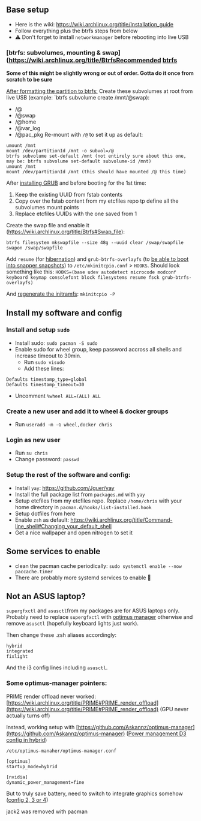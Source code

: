 ## Base setup
- Here is the wiki: https://wiki.archlinux.org/title/Installation_guide
- Follow everything plus the btrfs steps from below
- ⚠ Don't forget to install `networkmanager` before rebooting into live USB

### [btrfs: subvolumes, mounting & swap](https://wiki.archlinux.org/title/BtrfsRecommended [btrfs](https://wiki.archlinux.org/title/Btrfs) 
**Some of this might be slightly wrong or out of order. Gotta do it once from scratch to be sure**

 [After formatting the partition to btrfs:](https://wiki.archlinux.org/title/Installation_guide#Format_the_partitions)
Create these subvolumes at root from live USB (example: `btrfs subvolume create /mnt/@swap):
- /@
- /@swap
- /@home
- /@var_log
- /@pac_pkg
Re-mount with `/@` to set it up as default:
```
umount /mnt
mount /dev/partitionId /mnt -o subvol=/@
btrfs subvolume set-default /mnt (not entirely sure about this one, may be: btrfs subvolume set-default subvolume-id /mnt)
umount /mnt
mount /dev/partitionId /mnt (this should have mounted /@ this time)
```

After [installing GRUB](https://wiki.archlinux.org/title/Installation_guide#Boot_loader) and before booting for the 1st time:
1. Keep the existing UUID from fstab contents
2. Copy over the fstab content from my etcfiles repo tp define all the subvolumes mount points
3. Replace etcfiles UUIDs with the one saved from 1

Create the swap file and enable it (https://wiki.archlinux.org/title/Btrfs#Swap_file):
```
btrfs filesystem mkswapfile --size 48g --uuid clear /swap/swapfile
swapon /swap/swapfile
```

Add `resume` (for [hibernation](https://wiki.archlinux.org/title/Power_management/Suspend_and_hibernate#Hibernation)) and `grub-btrfs-overlayfs` (to [be able to boot into snapper snapshots](https://wiki.archlinux.org/title/Snapper#Booting_into_read-only_snapshots)) to `/etc/mkinitcpio.conf` > `HOOKS`. Should look something like this:
`HOOKS=(base udev autodetect microcode modconf keyboard keymap consolefont block filesystems resume fsck grub-btrfs-overlayfs)`

And [regenerate the initramfs](https://wiki.archlinux.org/title/Regenerate_the_initramfs "Regenerate the initramfs"):
`mkinitcpio -P`

## Install my software and config

### Install and setup `sudo`
- Install sudo: `sudo pacman -S sudo`
- Enable sudo for wheel group, keep password accross all shells and increase timeout to 30min. 
  - Run `sudo visudo`
  - Add these lines:
```shell
Defaults timestamp_type=global
Defaults timestamp_timeout=30
```
  - Uncomment `%wheel ALL=(ALL) ALL`

### Create a new user and add it to wheel & docker groups
- Run `useradd -m -G wheel,docker chris`

### Login as new user
- Run `su chris`
- Change password: `passwd`

### Setup the rest of the software and config:
- Install `yay`: https://github.com/Jguer/yay
- Install the full package list from `packages.md` with `yay`
- Setup etcfiles from my etcfiles repo. Replace `/home/chris` with your home directory in `pacman.d/hooks/list-installed.hook`
- Setup dotfiles from here
- Enable `zsh` as default: https://wiki.archlinux.org/title/Command-line_shell#Changing_your_default_shell
- Get a nice wallpaper and open nitrogen to set it

## Some services to enable
- clean the pacman cache periodically: `sudo systemctl enable --now paccache.timer`
- There are probably more systemd services to enable 💁

## Not an ASUS laptop?
`supergfxctl` and `asusctl`from my packages are for ASUS laptops only. Probably need to replace `supergfxctl` with [optimus manager](https://github.com/Askannz/optimus-manager) otherwise and remove `asusctl` (hopefully keyboard lights just work).

Then change these .zsh aliases accordingly:
```
hybrid
integrated
fixlight
```

And the i3 config lines including `asusctl`.

### Some optimus-manager pointers:
PRIME render offload never worked: [https://wiki.archlinux.org/title/PRIME#PRIME_render_offload](https://wiki.archlinux.org/title/PRIME#PRIME_render_offload) (GPU never actually turns off)

Instead, working setup with [https://github.com/Askannz/optimus-manager](https://github.com/Askannz/optimus-manager) ([Power management D3 config in hybrid](https://github.com/Askannz/optimus-manager/wiki/A-guide--to-power-management-options#configuration-1--dynamic-power-management-inside-the-nvidia-driver-runtime-d3-power-management))
```
/etc/optimus-manaher/optimus-manager.conf 

[optimus]
startup_mode=hybrid 

[nvidia]
dynamic_power_management=fine
```

But to truly save battery, need to switch to integrate graphics somehow ([config 2, 3 or 4](https://github.com/Askannz/optimus-manager/wiki/A-guide--to-power-management-options))

jack2 was removed with pacman